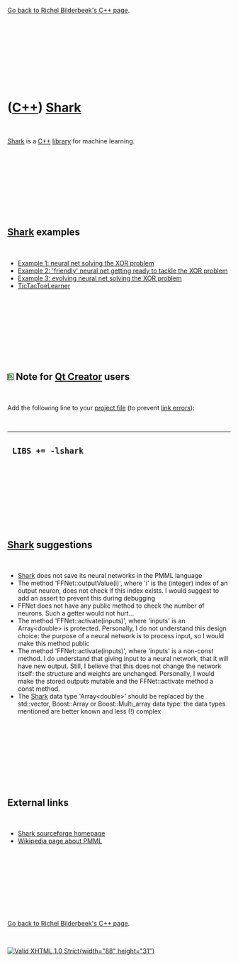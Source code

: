 

[Go back to Richel Bilderbeek's C++ page](Cpp.htm).

 

 

 

 

 

([C++](Cpp.htm)) [Shark](CppShark.htm)
======================================

 

[Shark](CppShark.htm) is a [C++](Cpp.htm) [library](CppLibrary.htm) for
machine learning.

 

 

 

 

 

[Shark](CppShark.htm) examples
------------------------------

 

-   [Example 1: neural net solving the XOR
    problem](CppSharkExample1.htm)
-   [Example 2: 'friendly' neural net getting ready to tackle the XOR
    problem](CppSharkExample2.htm)
-   [Example 3: evolving neural net solving the XOR
    problem](CppSharkExample3.htm)
-   [TicTacToeLearner](ToolTicTacToeLearner.htm)

 

 

 

 

 

![Qt Creator](PicQtCreator.png) Note for [Qt Creator](CppQtCreator.htm) users
-----------------------------------------------------------------------------

 

Add the following line to your [project file](CppQtProjectFile.htm) (to
prevent [link errors](CppLinkError.htm)):

 

  --------------------
  ` LIBS += -lshark`
  --------------------

 

 

 

 

 

[Shark](CppShark.htm) suggestions
---------------------------------

 

-   [Shark](CppShark.htm) does not save its neural networks in the PMML
    language
-   The method 'FFNet::outputValue(i)', where 'i' is the (integer) index
    of an output neuron, does not check if this index exists. I would
    suggest to add an assert to prevent this during debugging
-   FFNet does not have any public method to check the number
    of neurons. Such a getter would not hurt...
-   The method 'FFNet::activate(inputs)', where 'inputs' is an
    Array&lt;double&gt; is protected. Personally, I do not understand
    this design choice: the purpose of a neural network is to process
    input, so I would make this method public
-   The method 'FFNet::activate(inputs)', where 'inputs' is a
    non-const method. I do understand that giving input to a neural
    network, that it will have new output. Still, I believe that this
    does not change the network itself: the structure and weights
    are unchanged. Personally, I would make the stored outputs mutable
    and the FFNet::activate method a const method.
-   The [Shark](CppShark.htm) data type 'Array&lt;double&gt;' should be
    replaced by the std::vector, Boost::Array or Boost::Multi\_array
    data type: the data types mentioned are better known and less (!)
    complex

 

 

 

 

 

External links
--------------

 

-   [Shark sourceforge
    homepage](http://shark-project.sourceforge.net/index.html)
-   [Wikipedia page about
    PMML](http://en.wikipedia.org/wiki/Predictive_Model_Markup_Language)

 

 

 

 

 

[Go back to Richel Bilderbeek's C++ page](Cpp.htm).



 

[![Valid XHTML 1.0 Strict](valid-xhtml10.png){width="88"
height="31"}](http://validator.w3.org/check?uri=referer)
